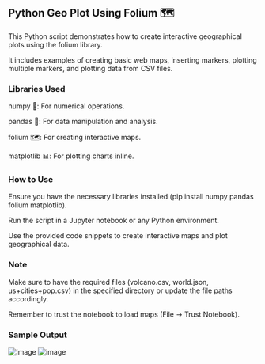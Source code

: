 ## Python Geo Plot Using Folium 🗺️
This Python script demonstrates how to create interactive geographical plots using the folium library.

It includes examples of creating basic web maps, inserting markers, plotting multiple markers, and plotting data from CSV files.

### Libraries Used
numpy 🔢: For numerical operations.

pandas 🐼: For data manipulation and analysis.

folium 🗺️: For creating interactive maps.

matplotlib 📊: For plotting charts inline.

### How to Use
Ensure you have the necessary libraries installed (pip install numpy pandas folium matplotlib).

Run the script in a Jupyter notebook or any Python environment.

Use the provided code snippets to create interactive maps and plot geographical data.

### Note
Make sure to have the required files (volcano.csv, world.json, us+cities+pop.csv) in the specified directory or update the file paths accordingly.

Remember to trust the notebook to load maps (File -> Trust Notebook).

### Sample Output
![image](https://github.com/dharshii-22/PYTHON_MINI_PROJECTS/assets/110839215/2c1613d3-1d03-4258-8ad1-1fe9d8386e98)
![image](https://github.com/dharshii-22/PYTHON_MINI_PROJECTS/assets/110839215/76f177f6-c9bd-4c5f-aeef-588e00ab6215)






